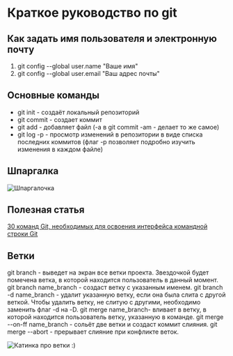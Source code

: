 # Краткое руководство по git
## Как задать имя пользователя и электронную почту
1. git config --global user.name "Ваше имя"
2. git config --global user.email "Ваш адрес почты"
## Основные команды
* git init - создаёт локальный репозиторий
* git commit - создает коммит
* git add - добавляет файл (-а в git commit -am - делает то же самое)
* git log -p - просмотр изменений в репозитории в виде списка последних коммитов (флаг -р позволяет подробно изучить изменения в каждом файле)
## Шпаргалка
![Шпаргалочка](https://www.neo-techno.ru/wp-content/uploads/2021/12/GIT_шпаргалка-2048x1448.png)
## Полезная статья
[30 команд Git, необходимых для освоения интерфейса командной строки Git](https://habr.com/ru/companies/ruvds/articles/599929/)

## Ветки 
git branch - выведет на экран все ветки проекта. Звездочкой будет помечена ветка, в которой находится пользователь в данный момент.
git branch name_branch - создаст ветку с указанным именем.
git branch -d name_branch - удалит указанную ветку, если она была слита с другой веткой. Чтобы удалить ветку, не слитую с другими, необходимо заменить флаг -d на -D.
git merge name_branch- вливает в ветку, в которой находится пользователь ветку, указанную в команде.
git merge --on-ff name_branch - сольёт две ветки и создаст коммит слияния.
git merge --abort - прерывает слияние при конфликте веток.

![Катинка про ветки :)](git-merge-without-conflict.jpg)